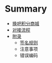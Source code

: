 # Summary

* [换吧积分商城](README.md)
* [对接流程](chapter1.md)
* [附录](fu-lu.md)
  * [签名规则](fu-lu/qian-ming-gui-ze.md)
  * 注意事项
  * 错误编码

